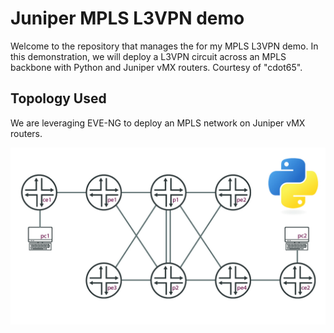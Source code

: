 # Juniper MPLS L3VPN demo

Welcome to the repository that manages the for my MPLS L3VPN demo. In this demonstration, we will deploy a L3VPN circuit across an MPLS backbone with Python and Juniper vMX routers. Courtesy of "cdot65".

## Topology Used

We are leveraging EVE-NG to deploy an MPLS network on Juniper vMX routers.

![topology](./files/images/topology-100.jpg)

